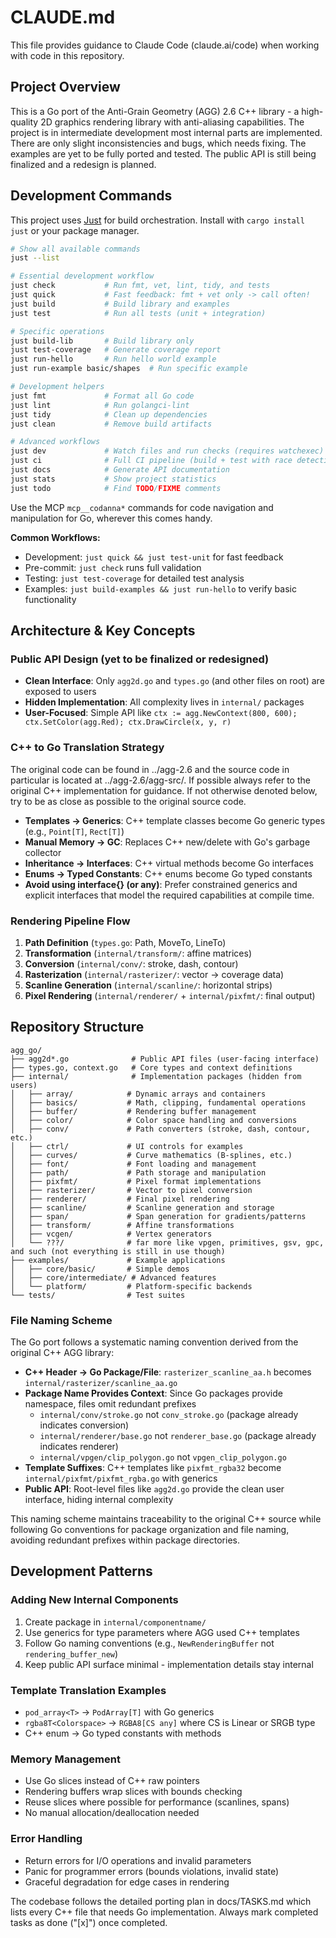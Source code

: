 # CLAUDE.md

This file provides guidance to Claude Code (claude.ai/code) when working with code in this repository.

## Project Overview

This is a Go port of the Anti-Grain Geometry (AGG) 2.6 C++ library - a high-quality 2D graphics rendering library with anti-aliasing capabilities. The project is in intermediate development most internal parts are implemented. There are only slight inconsistencies and bugs, which needs fixing. The examples are yet to be fully ported and tested. The public API is still being finalized and a redesign is planned.

## Development Commands

This project uses [Just](https://github.com/casey/just) for build orchestration. Install with `cargo install just` or your package manager.

```bash
# Show all available commands
just --list

# Essential development workflow
just check           # Run fmt, vet, lint, tidy, and tests
just quick           # Fast feedback: fmt + vet only -> call often!
just build           # Build library and examples
just test            # Run all tests (unit + integration)

# Specific operations
just build-lib       # Build library only
just test-coverage   # Generate coverage report
just run-hello       # Run hello world example
just run-example basic/shapes  # Run specific example

# Development helpers
just fmt             # Format all Go code
just lint            # Run golangci-lint
just tidy            # Clean up dependencies
just clean           # Remove build artifacts

# Advanced workflows
just dev             # Watch files and run checks (requires watchexec)
just ci              # Full CI pipeline (build + test with race detection)
just docs            # Generate API documentation
just stats           # Show project statistics
just todo            # Find TODO/FIXME comments
```

Use the MCP `mcp__codanna*` commands for code navigation and manipulation for Go, wherever this comes handy.

**Common Workflows:**

- Development: `just quick && just test-unit` for fast feedback
- Pre-commit: `just check` runs full validation
- Testing: `just test-coverage` for detailed test analysis
- Examples: `just build-examples && just run-hello` to verify basic functionality

## Architecture & Key Concepts

### Public API Design (yet to be finalized or redesigned)

- **Clean Interface**: Only `agg2d.go` and `types.go` (and other files on root) are exposed to users
- **Hidden Implementation**: All complexity lives in `internal/` packages
- **User-Focused**: Simple API like `ctx := agg.NewContext(800, 600); ctx.SetColor(agg.Red); ctx.DrawCircle(x, y, r)`

### C++ to Go Translation Strategy

The original code can be found in ../agg-2.6 and the source code in particular is located at ../agg-2.6/agg-src/. If possible always refer to the original C++ implementation for guidance. If not otherwise denoted below, try to be as close as possible to the original source code.

- **Templates → Generics**: C++ template classes become Go generic types (e.g., `Point[T]`, `Rect[T]`)
- **Manual Memory → GC**: Replaces C++ new/delete with Go's garbage collector
- **Inheritance → Interfaces**: C++ virtual methods become Go interfaces
- **Enums → Typed Constants**: C++ enums become Go typed constants
- **Avoid using interface{} (or any)**: Prefer constrained generics and explicit interfaces that model the required capabilities at compile time.

### Rendering Pipeline Flow

1. **Path Definition** (`types.go`: Path, MoveTo, LineTo)
2. **Transformation** (`internal/transform/`: affine matrices)
3. **Conversion** (`internal/conv/`: stroke, dash, contour)
4. **Rasterization** (`internal/rasterizer/`: vector → coverage data)
5. **Scanline Generation** (`internal/scanline/`: horizontal strips)
6. **Pixel Rendering** (`internal/renderer/` + `internal/pixfmt/`: final output)

## Repository Structure

```
agg_go/
├── agg2d*.go              # Public API files (user-facing interface)
├── types.go, context.go   # Core types and context definitions
├── internal/              # Implementation packages (hidden from users)
│   ├── array/            # Dynamic arrays and containers
│   ├── basics/           # Math, clipping, fundamental operations
│   ├── buffer/           # Rendering buffer management
│   ├── color/            # Color space handling and conversions
│   ├── conv/             # Path converters (stroke, dash, contour, etc.)
│   ├── ctrl/             # UI controls for examples
│   ├── curves/           # Curve mathematics (B-splines, etc.)
│   ├── font/             # Font loading and management
│   ├── path/             # Path storage and manipulation
│   ├── pixfmt/           # Pixel format implementations
│   ├── rasterizer/       # Vector to pixel conversion
│   ├── renderer/         # Final pixel rendering
│   ├── scanline/         # Scanline generation and storage
│   ├── span/             # Span generation for gradients/patterns
│   ├── transform/        # Affine transformations
│   ├── vcgen/            # Vertex generators
│   └── ???/              # far more like vpgen, primitives, gsv, gpc, and such (not everything is still in use though)
├── examples/             # Example applications
│   ├── core/basic/       # Simple demos
│   ├── core/intermediate/ # Advanced features
│   └── platform/         # Platform-specific backends
└── tests/                # Test suites
```

### File Naming Scheme

The Go port follows a systematic naming convention derived from the original C++ AGG library:

- **C++ Header → Go Package/File**: `rasterizer_scanline_aa.h` becomes `internal/rasterizer/scanline_aa.go`
- **Package Name Provides Context**: Since Go packages provide namespace, files omit redundant prefixes
  - `internal/conv/stroke.go` not `conv_stroke.go` (package already indicates conversion)
  - `internal/renderer/base.go` not `renderer_base.go` (package already indicates renderer)
  - `internal/vpgen/clip_polygon.go` not `vpgen_clip_polygon.go`
- **Template Suffixes**: C++ templates like `pixfmt_rgba32` become `internal/pixfmt/pixfmt_rgba.go` with generics
- **Public API**: Root-level files like `agg2d.go` provide the clean user interface, hiding internal complexity

This naming scheme maintains traceability to the original C++ source while following Go conventions for package organization and file naming, avoiding redundant prefixes within package directories.

## Development Patterns

### Adding New Internal Components

1. Create package in `internal/componentname/`
2. Use generics for type parameters where AGG used C++ templates
3. Follow Go naming conventions (e.g., `NewRenderingBuffer` not `rendering_buffer_new`)
4. Keep public API surface minimal - implementation details stay internal

### Template Translation Examples

- `pod_array<T>` → `PodArray[T]` with Go generics
- `rgba8T<Colorspace>` → `RGBA8[CS any]` where CS is Linear or SRGB type
- C++ enum → Go typed constants with methods

### Memory Management

- Use Go slices instead of C++ raw pointers
- Rendering buffers wrap slices with bounds checking
- Reuse slices where possible for performance (scanlines, spans)
- No manual allocation/deallocation needed

### Error Handling

- Return errors for I/O operations and invalid parameters
- Panic for programmer errors (bounds violations, invalid state)
- Graceful degradation for edge cases in rendering

The codebase follows the detailed porting plan in docs/TASKS.md which lists every C++ file that needs Go implementation. Always mark completed tasks as done ("[x]") once completed.

